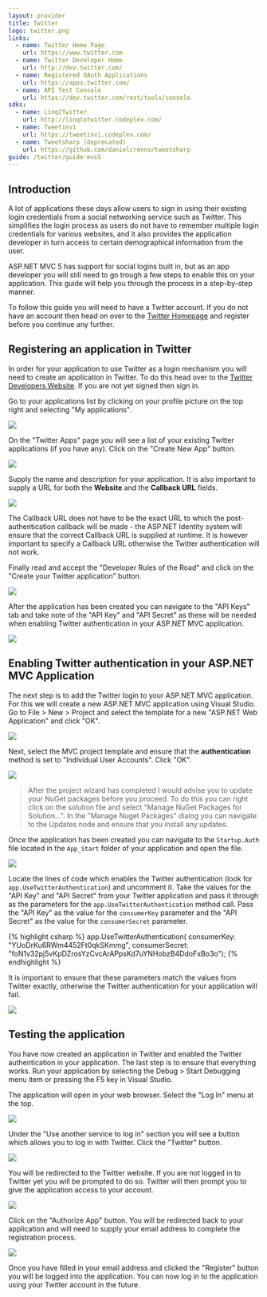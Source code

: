 ```yaml
---
layout: provider
title: Twitter
logo: twitter.png
links:
  - name: Twitter Home Page
    url: https://www.twitter.com
  - name: Twitter Developer Home
    url: http://dev.twitter.com/
  - name: Registered OAuth Applications
    url: https://apps.twitter.com/
  - name: API Test Console
    url: https://dev.twitter.com/rest/tools/console
sdks:
  - name: Linq2Twitter
    url: http://linqtotwitter.codeplex.com/
  - name: Tweetinvi
    url: https://tweetinvi.codeplex.com/
  - name: Tweetsharp (deprecated)
    url: https://github.com/danielcrenna/tweetsharp
guide: /twitter/guide-mvc5
---
```

## Introduction
A lot of applications these days allow users to sign in using their existing login credentials from a social networking service such as Twitter.  This simplifies the login process as users do not have to remember multiple login credentials for various websites, and it also provides the application developer in turn access to certain demographical information from the user.

ASP.NET MVC 5 has support for social logins built in, but as an app developer you will still need to go trough a few steps to enable this on your application.  This guide will help you through the process in a step-by-step manner.

To follow this guide you will need to have a Twitter account.  If you do not have an account then head on over to the [Twitter Homepage](http://www.twitter.com) and register before you continue any further.

## Registering an application in Twitter
In order for your application to use Twitter as a login mechanism you will need to create an application in Twitter.  To do this head over to the [Twitter Developers Website](https://dev.twitter.com/).  If you are not yet signed then sign in. 

Go to your applications list by clicking on your profile picture on the top right and selecting "My applications".

![](/images/guides/twitter/applications_menu.png)

On the "Twitter Apps" page you will see a list of your existing Twitter applications (if you have any).  Click on the "Create New App" button.

![](/images/guides/twitter/create_new_app_button.png)

Supply the name and description for your application.  It is also important to supply a URL for both the **Website** and the **Callback URL** fields.   

![](/images/guides/twitter/create_application_1.png)

The Callback URL does not have to be the exact URL to which the post-authentication callback will be made - the ASP.NET Identity system will ensure that the correct Callback URL is supplied at runtime.  It is however important to specify a Callback URL otherwise the Twitter authentication will not work.

Finally read and accept the "Developer Rules of the Road" and click on the "Create your Twitter application" button.

![](/images/guides/twitter/create_application_2.png)

After the application has been created you can navigate to the "API Keys" tab and take note of the "API Key" and "API Secret" as these will be needed when enabling Twitter authentication in your ASP.NET MVC application.

![](/images/guides/twitter/twitter_app_keys_page.png)

## Enabling Twitter authentication in your ASP.NET MVC Application
The next step is to add the Twitter login to your ASP.NET MVC application.  For this we will create a new ASP.NET MVC application using Visual Studio. Go to File > New > Project and select the template for a new "ASP.NET Web Application" and click "OK".

![](/images/guides/twitter/new_project.png)

Next, select the MVC project template and ensure that the **authentication** method is set to "Individual User Accounts".  Click "OK".

![](/images/guides/twitter/new_project_mvc.png)

> After the project wizard has completed I would advise you to update your NuGet packages before you proceed.  To do this you can right click on the solution file and select "Manage NuGet Packages for Solution...".  In the "Manage Nuget Packages" dialog you can navigate to the Updates node and ensure that you install any updates.

Once the application has been created you can navigate to the `Startup.Auth` file located in the `App_Start` folder of your application and open the file.

![](/images/guides/twitter/navigate_startup_auth.png)

Locate the lines of code which enables the Twitter authentication (look for `app.UseTwitterAuthentication`) and uncomment it.  Take the values for the "API Key" and "API Secret" from your Twitter application and pass it through as the parameters for the `app.UseTwitterAuthentication` method call.  Pass the "API Key" as the value for the `consumerKey` parameter and the "API Secret" as the value for the `consumerSecret` parameter.

{% highlight csharp %}
app.UseTwitterAuthentication(
    consumerKey: "YUoDrKu6RWm4452Ft0qkSKmmg",
    consumerSecret: "foN1v32pj5vKpDZrosYzCvcArAPpsKd7uYNHobzB4DdoFxBo3o");
{% endhighlight %}

It is important to ensure that these parameters match the values from Twitter exactly, otherwise the Twitter authentication for your application will fail.

![](/images/guides/twitter/keys_matchup.png)

## Testing the application
You have now created an application in Twitter and enabled the Twitter authentication in your application.  The last step is to ensure that everything works.  Run your application by selecting the Debug > Start Debugging menu item or pressing the F5 key in Visual Studio.

The application will open in your web browser.  Select the "Log In" menu at the top.

![](/images/guides/twitter/application_start_screen.png)

Under the "Use another service to log in" section you will see a button which allows you to log in with Twitter.  Click the "Twitter" button.

![](/images/guides/twitter/application_login_screen.png)

You will be redirected to the Twitter website.  If you are not logged in to Twitter yet you will be prompted to do so.  Twitter will then prompt you to give the application access to your account.

![](/images/guides/twitter/twitter_auth_screen.png)

Click on the "Authorize App" button. You will be redirected back to your application and will need to supply your email address to complete the registration process.

![](/images/guides/twitter/complete_registration.png)

Once you have filled in your email address and clicked the "Register" button you will be logged into the application.  You can now log in to the application using your Twitter account in the future.

